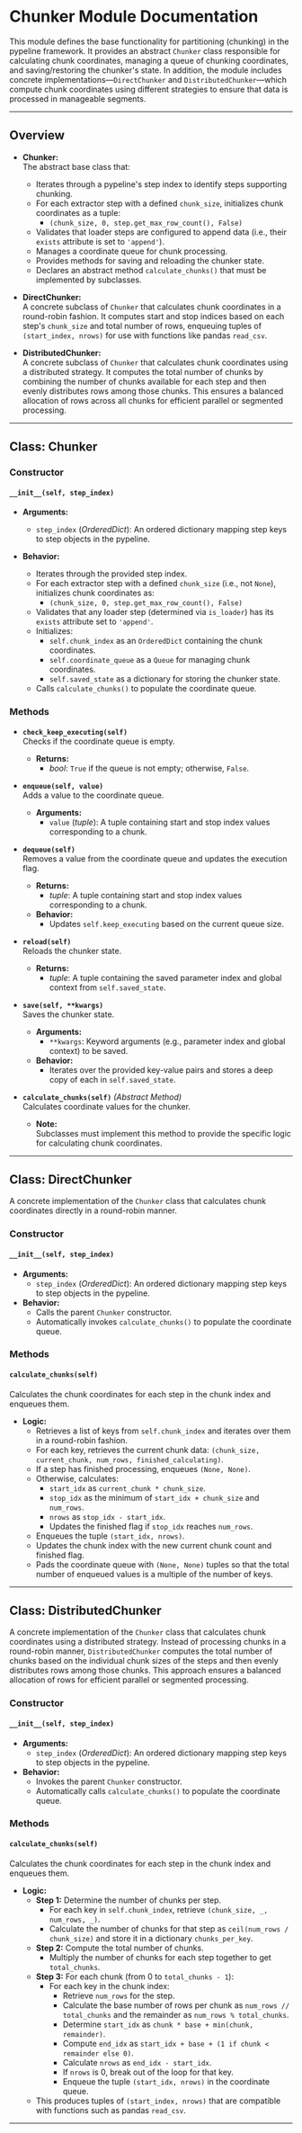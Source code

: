 # Chunker Module Documentation

This module defines the base functionality for partitioning (chunking) in the pypeline framework. It provides an abstract `Chunker` class responsible for calculating chunk coordinates, managing a queue of chunking coordinates, and saving/restoring the chunker's state. In addition, the module includes concrete implementations—`DirectChunker` and `DistributedChunker`—which compute chunk coordinates using different strategies to ensure that data is processed in manageable segments.

---

## Overview

- **Chunker:**  
  The abstract base class that:
  - Iterates through a pypeline's step index to identify steps supporting chunking.
  - For each extractor step with a defined `chunk_size`, initializes chunk coordinates as a tuple:
    - `(chunk_size, 0, step.get_max_row_count(), False)`
  - Validates that loader steps are configured to append data (i.e., their `exists` attribute is set to `'append'`).
  - Manages a coordinate queue for chunk processing.
  - Provides methods for saving and reloading the chunker state.
  - Declares an abstract method `calculate_chunks()` that must be implemented by subclasses.

- **DirectChunker:**  
  A concrete subclass of `Chunker` that calculates chunk coordinates in a round-robin fashion. It computes start and stop indices based on each step's `chunk_size` and total number of rows, enqueuing tuples of `(start_index, nrows)` for use with functions like pandas `read_csv`.

- **DistributedChunker:**  
  A concrete subclass of `Chunker` that calculates chunk coordinates using a distributed strategy. It computes the total number of chunks by combining the number of chunks available for each step and then evenly distributes rows among those chunks. This ensures a balanced allocation of rows across all chunks for efficient parallel or segmented processing.

---

## Class: Chunker

### Constructor

#### `__init__(self, step_index)`

- **Arguments:**
  - `step_index` (*OrderedDict*): An ordered dictionary mapping step keys to step objects in the pypeline.

- **Behavior:**
  - Iterates through the provided step index.
  - For each extractor step with a defined `chunk_size` (i.e., not `None`), initializes chunk coordinates as:
    - `(chunk_size, 0, step.get_max_row_count(), False)`
  - Validates that any loader step (determined via `is_loader`) has its `exists` attribute set to `'append'`.
  - Initializes:
    - `self.chunk_index` as an `OrderedDict` containing the chunk coordinates.
    - `self.coordinate_queue` as a `Queue` for managing chunk coordinates.
    - `self.saved_state` as a dictionary for storing the chunker state.
  - Calls `calculate_chunks()` to populate the coordinate queue.

### Methods

- **`check_keep_executing(self)`**  
  Checks if the coordinate queue is empty.
  - **Returns:**  
    - *bool*: `True` if the queue is not empty; otherwise, `False`.

- **`enqueue(self, value)`**  
  Adds a value to the coordinate queue.
  - **Arguments:**  
    - `value` (*tuple*): A tuple containing start and stop index values corresponding to a chunk.

- **`dequeue(self)`**  
  Removes a value from the coordinate queue and updates the execution flag.
  - **Returns:**  
    - *tuple*: A tuple containing start and stop index values corresponding to a chunk.
  - **Behavior:**  
    - Updates `self.keep_executing` based on the current queue size.

- **`reload(self)`**  
  Reloads the chunker state.
  - **Returns:**  
    - *tuple*: A tuple containing the saved parameter index and global context from `self.saved_state`.

- **`save(self, **kwargs)`**  
  Saves the chunker state.
  - **Arguments:**  
    - `**kwargs`: Keyword arguments (e.g., parameter index and global context) to be saved.
  - **Behavior:**  
    - Iterates over the provided key-value pairs and stores a deep copy of each in `self.saved_state`.

- **`calculate_chunks(self)`** *(Abstract Method)*  
  Calculates coordinate values for the chunker.
  - **Note:**  
    Subclasses must implement this method to provide the specific logic for calculating chunk coordinates.

---

## Class: DirectChunker

A concrete implementation of the `Chunker` class that calculates chunk coordinates directly in a round-robin manner.

### Constructor

#### `__init__(self, step_index)`

- **Arguments:**
  - `step_index` (*OrderedDict*): An ordered dictionary mapping step keys to step objects in the pypeline.
- **Behavior:**
  - Calls the parent `Chunker` constructor.
  - Automatically invokes `calculate_chunks()` to populate the coordinate queue.

### Methods

#### `calculate_chunks(self)`

Calculates the chunk coordinates for each step in the chunk index and enqueues them.

- **Logic:**
  - Retrieves a list of keys from `self.chunk_index` and iterates over them in a round-robin fashion.
  - For each key, retrieves the current chunk data: `(chunk_size, current_chunk, num_rows, finished_calculating)`.
  - If a step has finished processing, enqueues `(None, None)`.
  - Otherwise, calculates:
    - `start_idx` as `current_chunk * chunk_size`.
    - `stop_idx` as the minimum of `start_idx + chunk_size` and `num_rows`.
    - `nrows` as `stop_idx - start_idx`.
    - Updates the finished flag if `stop_idx` reaches `num_rows`.
  - Enqueues the tuple `(start_idx, nrows)`.
  - Updates the chunk index with the new current chunk count and finished flag.
  - Pads the coordinate queue with `(None, None)` tuples so that the total number of enqueued values is a multiple of the number of keys.

---

## Class: DistributedChunker

A concrete implementation of the `Chunker` class that calculates chunk coordinates using a distributed strategy. Instead of processing chunks in a round-robin manner, `DistributedChunker` computes the total number of chunks based on the individual chunk sizes of the steps and then evenly distributes rows among those chunks. This approach ensures a balanced allocation of rows for efficient parallel or segmented processing.

### Constructor

#### `__init__(self, step_index)`

- **Arguments:**
  - `step_index` (*OrderedDict*): An ordered dictionary mapping step keys to step objects in the pypeline.
- **Behavior:**
  - Invokes the parent `Chunker` constructor.
  - Automatically calls `calculate_chunks()` to populate the coordinate queue.

### Methods

#### `calculate_chunks(self)`

Calculates the chunk coordinates for each step in the chunk index and enqueues them.

- **Logic:**
  - **Step 1:** Determine the number of chunks per step.
    - For each key in `self.chunk_index`, retrieve `(chunk_size, _, num_rows, _)`.
    - Calculate the number of chunks for that step as `ceil(num_rows / chunk_size)` and store it in a dictionary `chunks_per_key`.
  - **Step 2:** Compute the total number of chunks.
    - Multiply the number of chunks for each step together to get `total_chunks`.
  - **Step 3:** For each chunk (from 0 to `total_chunks - 1`):
    - For each key in the chunk index:
      - Retrieve `num_rows` for the step.
      - Calculate the base number of rows per chunk as `num_rows // total_chunks` and the remainder as `num_rows % total_chunks`.
      - Determine `start_idx` as `chunk * base + min(chunk, remainder)`.
      - Compute `end_idx` as `start_idx + base + (1 if chunk < remainder else 0)`.
      - Calculate `nrows` as `end_idx - start_idx`.
      - If `nrows` is 0, break out of the loop for that key.
      - Enqueue the tuple `(start_idx, nrows)` in the coordinate queue.
  - This produces tuples of `(start_index, nrows)` that are compatible with functions such as pandas `read_csv`.

---